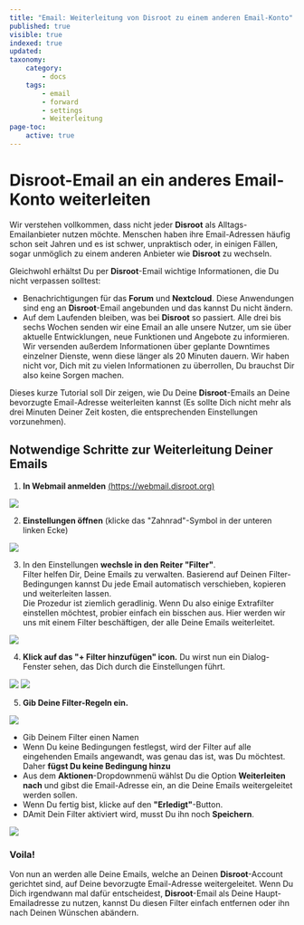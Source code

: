```yaml
---
title: "Email: Weiterleitung von Disroot zu einem anderen Email-Konto"
published: true
visible: true
indexed: true
updated:
taxonomy:
    category:
        - docs
    tags:
        - email
        - forward
        - settings
        - Weiterleitung
page-toc:
    active: true
---
```


# Disroot-Email an ein anderes Email-Konto weiterleiten

Wir verstehen vollkommen, dass nicht jeder **Disroot** als Alltags-Emailanbieter nutzen möchte. Menschen haben ihre Email-Adressen häufig schon seit Jahren und es ist schwer, unpraktisch oder, in einigen Fällen, sogar unmöglich zu einem anderen Anbieter wie **Disroot** zu wechseln.

Gleichwohl erhältst Du per **Disroot**-Email wichtige Informationen, die Du nicht verpassen solltest:

 - Benachrichtigungen für das **Forum** und **Nextcloud**. Diese Anwendungen sind eng an **Disroot**-Email angebunden und das kannst Du nicht ändern.
 - Auf dem Laufenden bleiben, was bei **Disroot** so passiert. Alle drei bis sechs Wochen senden wir eine Email an alle unsere Nutzer, um sie über aktuelle Entwicklungen, neue Funktionen und Angebote zu informieren. Wir versenden außerdem Informationen über geplante Downtimes einzelner Dienste, wenn diese länger als 20 Minuten dauern. Wir haben nicht vor, Dich mit zu vielen Informationen zu überrollen, Du brauchst Dir also keine Sorgen machen.

Dieses kurze Tutorial soll Dir zeigen, wie Du Deine **Disroot**-Emails an Deine bevorzugte Email-Adresse weiterleiten kannst (Es sollte Dich nicht mehr als drei Minuten Deiner Zeit kosten, die entsprechenden Einstellungen vorzunehmen).

## Notwendige Schritte zur Weiterleitung Deiner Emails

1. **In Webmail anmelden** [(https://webmail.disroot.org)](https://webmail.disroot.org)


![](de/email_forward_01.png)


2. **Einstellungen öffnen** (klicke das "Zahnrad"-Symbol in der unteren linken Ecke)


![](de/email_forward_02.png)


3. In den Einstellungen **wechsle in den Reiter "Filter"**.<br>
Filter helfen Dir, Deine Emails zu verwalten. Basierend auf Deinen Filter-Bedingungen kannst Du jede Email automatisch verschieben, kopieren und weiterleiten lassen.<br>
Die Prozedur ist ziemlich geradlinig. Wenn Du also einige Extrafilter einstellen möchtest, probier einfach ein bisschen aus. Hier werden wir uns mit einem Filter beschäftigen, der alle Deine Emails weiterleitet.


![](de/email_forward_03.png)


4. **Klick auf das "+ Filter hinzufügen" icon.**
Du wirst nun ein Dialog-Fenster sehen, das Dich durch die Einstellungen führt.


![](de/email_forward_04.png) ![](de/email_forward_05.png)


5. **Gib Deine Filter-Regeln ein.**


![](de/email_forward_06.png)


 - Gib Deinem Filter einen Namen
 - Wenn Du keine Bedingungen festlegst, wird der Filter auf alle eingehenden Emails angewandt, was genau das ist, was Du möchtest. Daher **fügst Du keine Bedingung hinzu**
 - Aus dem **Aktionen**-Dropdownmenü wählst Du die Option **Weiterleiten nach** und gibst die Email-Adresse ein, an die Deine Emails weitergeleitet werden sollen.
 - Wenn Du fertig bist, klicke auf den **"Erledigt"**-Button.
 - DAmit Dein Filter aktiviert wird, musst Du ihn noch **Speichern**.


![](de/email_forward_07)

### Voila!

Von nun an werden alle Deine Emails, welche an Deinen **Disroot**-Account gerichtet sind, auf Deine bevorzugte Email-Adresse weitergeleitet. Wenn Du Dich irgendwann mal dafür entscheidest, **Disroot**-Email als Deine Haupt-Emailadresse zu nutzen, kannst Du diesen Filter einfach entfernen oder ihn nach Deinen Wünschen abändern.
